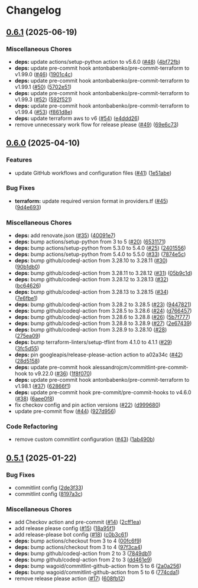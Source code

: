 # Changelog

## [0.6.1](https://github.com/opzkit/terraform-aws-kops-state-store/compare/v0.6.0...v0.6.1) (2025-06-19)


### Miscellaneous Chores

* **deps:** update actions/setup-python action to v5.6.0 ([#48](https://github.com/opzkit/terraform-aws-kops-state-store/issues/48)) ([4bf72fb](https://github.com/opzkit/terraform-aws-kops-state-store/commit/4bf72fbe28513821c3817708d474b181d73bd9b2))
* **deps:** update pre-commit hook antonbabenko/pre-commit-terraform to v1.99.0 ([#46](https://github.com/opzkit/terraform-aws-kops-state-store/issues/46)) ([1901c4c](https://github.com/opzkit/terraform-aws-kops-state-store/commit/1901c4cb06562bb4bc68ca40e8dd48a82a3875c1))
* **deps:** update pre-commit hook antonbabenko/pre-commit-terraform to v1.99.1 ([#50](https://github.com/opzkit/terraform-aws-kops-state-store/issues/50)) ([5702e51](https://github.com/opzkit/terraform-aws-kops-state-store/commit/5702e51a9a4260676a9c2671fb75ebed356f0ec4))
* **deps:** update pre-commit hook antonbabenko/pre-commit-terraform to v1.99.3 ([#52](https://github.com/opzkit/terraform-aws-kops-state-store/issues/52)) ([592f521](https://github.com/opzkit/terraform-aws-kops-state-store/commit/592f521ec84309742ab1f0f46c2e874c172a63a9))
* **deps:** update pre-commit hook antonbabenko/pre-commit-terraform to v1.99.4 ([#53](https://github.com/opzkit/terraform-aws-kops-state-store/issues/53)) ([f861d8e](https://github.com/opzkit/terraform-aws-kops-state-store/commit/f861d8e1c1667648cb39b804731a4dbd45979cba))
* **deps:** update terraform aws to v6 ([#54](https://github.com/opzkit/terraform-aws-kops-state-store/issues/54)) ([e4ddd26](https://github.com/opzkit/terraform-aws-kops-state-store/commit/e4ddd26ec5050664385a3c24742dd814005861e4))
* remove unnecessary work flow for release please ([#49](https://github.com/opzkit/terraform-aws-kops-state-store/issues/49)) ([69e6c73](https://github.com/opzkit/terraform-aws-kops-state-store/commit/69e6c73aa670d1a0ed0073122c1b1b49759269b1))

## [0.6.0](https://github.com/opzkit/terraform-aws-kops-state-store/compare/v0.5.1...v0.6.0) (2025-04-10)


### Features

* update GitHub workflows and configuration files ([#41](https://github.com/opzkit/terraform-aws-kops-state-store/issues/41)) ([1e51abe](https://github.com/opzkit/terraform-aws-kops-state-store/commit/1e51abe1908133ce9df4de38eeb9780519cb0b29))


### Bug Fixes

* **terraform:** update required version format in providers.tf ([#45](https://github.com/opzkit/terraform-aws-kops-state-store/issues/45)) ([9d4e693](https://github.com/opzkit/terraform-aws-kops-state-store/commit/9d4e693768da1612cabc86ca01c4c5c3855769b7))


### Miscellaneous Chores

* **deps:** add renovate.json ([#35](https://github.com/opzkit/terraform-aws-kops-state-store/issues/35)) ([40091e7](https://github.com/opzkit/terraform-aws-kops-state-store/commit/40091e765891c754d94581142005dd0512bc0768))
* **deps:** bump actions/setup-python from 3 to 5 ([#20](https://github.com/opzkit/terraform-aws-kops-state-store/issues/20)) ([6531171](https://github.com/opzkit/terraform-aws-kops-state-store/commit/6531171863479814bdfde6cd0eafefdd77ee5170))
* **deps:** bump actions/setup-python from 5.3.0 to 5.4.0 ([#25](https://github.com/opzkit/terraform-aws-kops-state-store/issues/25)) ([2401556](https://github.com/opzkit/terraform-aws-kops-state-store/commit/240155614b5a8d9985da2e505d451ddf02e50d2d))
* **deps:** bump actions/setup-python from 5.4.0 to 5.5.0 ([#33](https://github.com/opzkit/terraform-aws-kops-state-store/issues/33)) ([7874e5c](https://github.com/opzkit/terraform-aws-kops-state-store/commit/7874e5c0319783efd8baabfd49abbd63e573f948))
* **deps:** bump github/codeql-action from 3.28.10 to 3.28.11 ([#30](https://github.com/opzkit/terraform-aws-kops-state-store/issues/30)) ([90b1db0](https://github.com/opzkit/terraform-aws-kops-state-store/commit/90b1db0eb133c4accfd94698c423b0ce244bdf70))
* **deps:** bump github/codeql-action from 3.28.11 to 3.28.12 ([#31](https://github.com/opzkit/terraform-aws-kops-state-store/issues/31)) ([05b9c1d](https://github.com/opzkit/terraform-aws-kops-state-store/commit/05b9c1d5bb8b805512e3cce529ce113a0709bc10))
* **deps:** bump github/codeql-action from 3.28.12 to 3.28.13 ([#32](https://github.com/opzkit/terraform-aws-kops-state-store/issues/32)) ([bc64626](https://github.com/opzkit/terraform-aws-kops-state-store/commit/bc6462613b5f398a0119987ee476d968e9caf042))
* **deps:** bump github/codeql-action from 3.28.13 to 3.28.15 ([#34](https://github.com/opzkit/terraform-aws-kops-state-store/issues/34)) ([7e6fbe1](https://github.com/opzkit/terraform-aws-kops-state-store/commit/7e6fbe1dee4e72ca3689163802eb222f2bb03c49))
* **deps:** bump github/codeql-action from 3.28.2 to 3.28.5 ([#23](https://github.com/opzkit/terraform-aws-kops-state-store/issues/23)) ([9447821](https://github.com/opzkit/terraform-aws-kops-state-store/commit/9447821071a85fd8d6cd9c1b70e22f2080fb8bac))
* **deps:** bump github/codeql-action from 3.28.5 to 3.28.6 ([#24](https://github.com/opzkit/terraform-aws-kops-state-store/issues/24)) ([d766457](https://github.com/opzkit/terraform-aws-kops-state-store/commit/d76645771916b646a77bfb64dc1c9d03a4edce2f))
* **deps:** bump github/codeql-action from 3.28.6 to 3.28.8 ([#26](https://github.com/opzkit/terraform-aws-kops-state-store/issues/26)) ([5b7f777](https://github.com/opzkit/terraform-aws-kops-state-store/commit/5b7f7779d1d3446b3d92f5f3bf15b62b3cb00c62))
* **deps:** bump github/codeql-action from 3.28.8 to 3.28.9 ([#27](https://github.com/opzkit/terraform-aws-kops-state-store/issues/27)) ([2e67439](https://github.com/opzkit/terraform-aws-kops-state-store/commit/2e6743955562df1b5a74bf862f36717949bccb89))
* **deps:** bump github/codeql-action from 3.28.9 to 3.28.10 ([#28](https://github.com/opzkit/terraform-aws-kops-state-store/issues/28)) ([275ea09](https://github.com/opzkit/terraform-aws-kops-state-store/commit/275ea09ebb403b5090545fc31e006bac861cefb0))
* **deps:** bump terraform-linters/setup-tflint from 4.1.0 to 4.1.1 ([#29](https://github.com/opzkit/terraform-aws-kops-state-store/issues/29)) ([3fc5d55](https://github.com/opzkit/terraform-aws-kops-state-store/commit/3fc5d55325f565a1f90fc3882551d58f5778553a))
* **deps:** pin googleapis/release-please-action action to a02a34c ([#42](https://github.com/opzkit/terraform-aws-kops-state-store/issues/42)) ([28d5158](https://github.com/opzkit/terraform-aws-kops-state-store/commit/28d5158aa41b4b41a01ca8d45983721500eaf8ab))
* **deps:** update pre-commit hook alessandrojcm/commitlint-pre-commit-hook to v9.22.0 ([#36](https://github.com/opzkit/terraform-aws-kops-state-store/issues/36)) ([1f8f070](https://github.com/opzkit/terraform-aws-kops-state-store/commit/1f8f070047c567c716f5e274e37e4521d91d4e8a))
* **deps:** update pre-commit hook antonbabenko/pre-commit-terraform to v1.98.1 ([#37](https://github.com/opzkit/terraform-aws-kops-state-store/issues/37)) ([62866f1](https://github.com/opzkit/terraform-aws-kops-state-store/commit/62866f1e474fe0412c2c18dee493e00b080636d9))
* **deps:** update pre-commit hook pre-commit/pre-commit-hooks to v4.6.0 ([#38](https://github.com/opzkit/terraform-aws-kops-state-store/issues/38)) ([6aee0f8](https://github.com/opzkit/terraform-aws-kops-state-store/commit/6aee0f8526498e341aa0a0a9ad1e516a7fc9c31d))
* fix checkov config and pin action versions ([#22](https://github.com/opzkit/terraform-aws-kops-state-store/issues/22)) ([d999680](https://github.com/opzkit/terraform-aws-kops-state-store/commit/d999680e17685d5b0348bee03a15959716bd9ced))
* update pre-commit flow ([#44](https://github.com/opzkit/terraform-aws-kops-state-store/issues/44)) ([927d956](https://github.com/opzkit/terraform-aws-kops-state-store/commit/927d956b20ff286485de911246a7599134e00125))


### Code Refactoring

* remove custom commitlint configuration ([#43](https://github.com/opzkit/terraform-aws-kops-state-store/issues/43)) ([1ab490b](https://github.com/opzkit/terraform-aws-kops-state-store/commit/1ab490b24ea91cf0722bb95458f68ec91018f42c))

## [0.5.1](https://github.com/opzkit/terraform-aws-kops-state-store/compare/v0.5.0...v0.5.1) (2025-01-22)


### Bug Fixes

* commitlint config ([2de3f33](https://github.com/opzkit/terraform-aws-kops-state-store/commit/2de3f33cd0d934d45685c7ec354fe87fdf53da8a))
* commitlint config ([8197a3c](https://github.com/opzkit/terraform-aws-kops-state-store/commit/8197a3c1fb533d12ce08cf13cfca34fe1e76969b))


### Miscellaneous Chores

* add Checkov action and pre-commit ([#14](https://github.com/opzkit/terraform-aws-kops-state-store/issues/14)) ([2cff1ea](https://github.com/opzkit/terraform-aws-kops-state-store/commit/2cff1eac26c16a6af2561f40b8b4ae65fb8ab059))
* add release please config ([#15](https://github.com/opzkit/terraform-aws-kops-state-store/issues/15)) ([18a95f1](https://github.com/opzkit/terraform-aws-kops-state-store/commit/18a95f1361f8590f6574dac582a2c30793e53a23))
* add release-please bot  config ([#18](https://github.com/opzkit/terraform-aws-kops-state-store/issues/18)) ([c0b3c61](https://github.com/opzkit/terraform-aws-kops-state-store/commit/c0b3c619d016ebeb1a9c7b565a978f9fca44b516))
* **deps:** bump actions/checkout from 3 to 4 ([00fc6f9](https://github.com/opzkit/terraform-aws-kops-state-store/commit/00fc6f9b9f56fd5ead332c06cd92dfcb70b54dc3))
* **deps:** bump actions/checkout from 3 to 4 ([97f3ca4](https://github.com/opzkit/terraform-aws-kops-state-store/commit/97f3ca4b215e9982e9dd15beeb9943ea00157273))
* **deps:** bump github/codeql-action from 2 to 3 ([7849db1](https://github.com/opzkit/terraform-aws-kops-state-store/commit/7849db1e6c90e944a42c3f901d4b5a2183ffccde))
* **deps:** bump github/codeql-action from 2 to 3 ([dd461e9](https://github.com/opzkit/terraform-aws-kops-state-store/commit/dd461e9880c8044c73ad0aec61a31dceaf379201))
* **deps:** bump wagoid/commitlint-github-action from 5 to 6 ([2a0a256](https://github.com/opzkit/terraform-aws-kops-state-store/commit/2a0a2561b136f5fbc8056d3a9fcbbd779349e346))
* **deps:** bump wagoid/commitlint-github-action from 5 to 6 ([774cda1](https://github.com/opzkit/terraform-aws-kops-state-store/commit/774cda1984251c6ea5bb4073242501b90d04d63e))
* remove release please action ([#17](https://github.com/opzkit/terraform-aws-kops-state-store/issues/17)) ([608fb12](https://github.com/opzkit/terraform-aws-kops-state-store/commit/608fb124373feb375257830f0e981b78ab827664))
